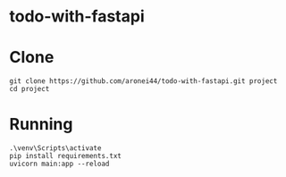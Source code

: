 # todo-with-fastapi

# Clone

```
git clone https://github.com/aronei44/todo-with-fastapi.git project
cd project
```

# Running

```
.\venv\Scripts\activate
pip install requirements.txt
uvicorn main:app --reload
```
